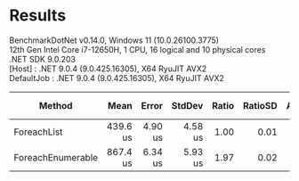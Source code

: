 ﻿# Results

BenchmarkDotNet v0.14.0, Windows 11 (10.0.26100.3775)\
12th Gen Intel Core i7-12650H, 1 CPU, 16 logical and 10 physical cores\
.NET SDK 9.0.203\
  [Host]     : .NET 9.0.4 (9.0.425.16305), X64 RyuJIT AVX2\
  DefaultJob : .NET 9.0.4 (9.0.425.16305), X64 RyuJIT AVX2


| Method            | Mean     | Error   | StdDev  | Ratio | RatioSD | Allocated | Alloc Ratio |
|------------------ |---------:|--------:|--------:|------:|--------:|----------:|------------:|
| ForeachList       | 439.6 us | 4.90 us | 4.58 us |  1.00 |    0.01 |         - |          NA |
| ForeachEnumerable | 867.4 us | 6.34 us | 5.93 us |  1.97 |    0.02 |      40 B |          NA |